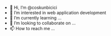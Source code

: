 - 👋 Hi, I’m @coskunbicici
- 👀 I’m interested in web application development 
- 🌱 I’m currently learning ...
- 💞️ I’m looking to collaborate on ...
- 📫 How to reach me ...

<!---
coskunbicici/coskunbicici is a ✨ special ✨ repository because its `README.md` (this file) appears on your GitHub profile.
You can click the Preview link to take a look at your changes.
--->

